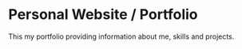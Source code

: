 # Personal Website / Portfolio
This my portfolio providing information about me, skills and projects.

